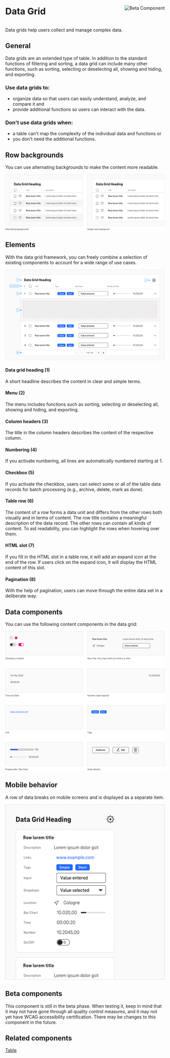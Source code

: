 <div style="display: inline-flex; align-items: center; justify-content: space-between; width: 100%;">
    <h1>Data Grid</h1>
    <img src="assets/tag-beta.svg" alt="Beta Component" />
</div>

Data grids help users collect and manage complex data.

## General

Data grids are an extended type of table. In addition to the standard functions of filtering and sorting, a data grid can include many other functions, such as sorting, selecting or deselecting all, showing and hiding, and exporting.

### Use data grids to:

- organize data so that users can easily understand, analyze, and compare it and
- provide additional functions so users can interact with the data.

### Don't use data grids when:

- a table can't map the complexity of the individual data and functions or
- you don't need the additional functions.

## Row backgrounds

You can use alternating backgrounds to make the content more readable.

![Image Name](./img/Backgrounds_en.png)

## Elements

With the data grid framework, you can freely combine a selection of existing components to account for a wide range of use cases.

![Image Name](./img/elements.png)

#### Data grid heading (1)

A short headline describes the content in clear and simple terms.

#### Menu (2)

The menu includes functions such as sorting, selecting or deselecting all, showing and hiding, and exporting.

#### Column headers (3)

The title in the column headers describes the content of the respective column.

#### Numbering (4)

If you activate numbering, all lines are automatically numbered starting at 1.

#### Checkbox (5)

If you activate the checkbox, users can select some or all of the table data records for batch processing (e.g., archive, delete, mark as done).

#### Table row (6)

The content of a row forms a data unit and differs from the other rows both visually and in terms of content.
The row title contains a meaningful description of the data record.
The other rows can contain all kinds of content.
To aid readability, you can highlight the rows when hovering over them.

#### HTML slot (7)

If you fill in the HTML slot in a table row, it will add an expand icon at the end of the row. If users click on the expand icon, it will display the HTML content of this slot.

#### Pagination (8)

With the help of pagination, users can move through the entire data set in a deliberate way.

## Data components

You can use the following content components in the data grid:

![Image Name](./img/Data_components_en.png)

## Mobile behavior

A row of data breaks on mobile screens and is displayed as a separate item.

![Image Name](./img/Mobile.png)

## Beta components

This component is still in the beta phase. When testing it, keep in mind that it may not have gone through all quality control measures, and it may not yet have WCAG accessibility certification. There may be changes to this component in the future.

## Related components

<a href="?path=/usage/components-table--standard">Table</a>
